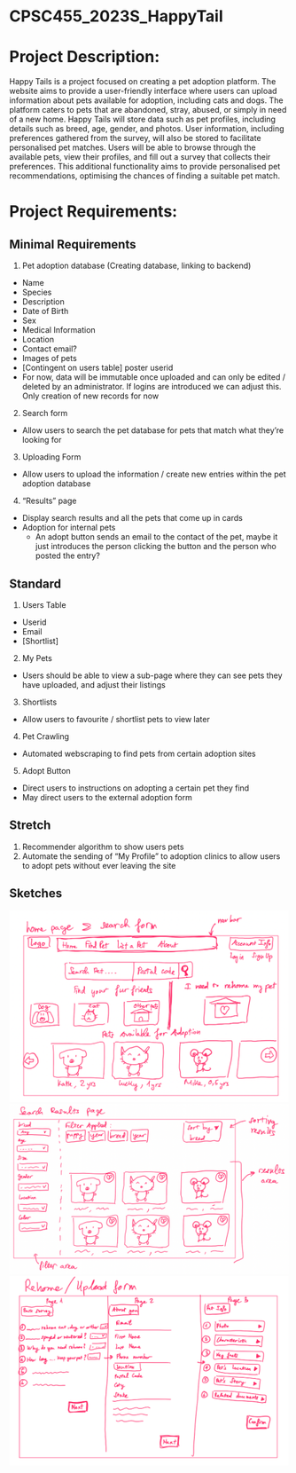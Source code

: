# CPSC455_2023S_HappyTail

# Project Description:
Happy Tails is a project focused on creating a pet adoption platform. The website aims to provide a user-friendly interface where users can upload information about pets available for adoption, including cats and dogs. The platform caters to pets that are abandoned, stray, abused, or simply in need of a new home. Happy Tails will store data such as pet profiles, including details such as breed, age, gender, and photos. User information, including preferences gathered from the survey, will also be stored to facilitate personalised pet matches. Users will be able to browse through the available pets, view their profiles, and fill out a survey that collects their preferences. This additional functionality aims to provide personalised pet recommendations, optimising the chances of finding a suitable pet match.

# Project Requirements:

## Minimal Requirements
1. Pet adoption database (Creating database, linking to backend)
  - Name
  - Species
  - Description
  - Date of Birth
  - Sex
  - Medical Information
  - Location
  - Contact email?
  - Images of pets
  - [Contingent on users table] poster userid
  - For now, data will be immutable once uploaded and can only be edited / deleted by an administrator. If logins are introduced we can adjust this. Only creation of new records for now

2. Search form
  - Allow users to search the pet database for pets that match what they’re looking for
3. Uploading Form
  - Allow users to upload the information / create new entries within the pet adoption database
4. “Results” page
  - Display search results and all the pets that come up in cards
  - Adoption for internal pets
      - An adopt button sends an email to the contact of the pet, maybe it just introduces the person clicking the button and the person who posted the entry?
## Standard
1. Users Table
  - Userid
  - Email
  - [Shortlist]
2. My Pets
  - Users should be able to view a sub-page where they can see pets they have uploaded, and adjust their listings 
3. Shortlists
  - Allow users to favourite / shortlist pets to view later
4. Pet Crawling
  - Automated webscraping to find pets from certain adoption sites
5. Adopt Button
  - Direct users to instructions on adopting a certain pet they find
  - May direct users to the external adoption form
## Stretch
1. Recommender algorithm to show users pets 
2. Automate the sending of “My Profile” to adoption clinics to allow users to adopt pets without ever leaving the site
## Sketches
![home_page](docs/resources/home_page.png)
![result_page](docs/resources/result_page.png)
![upload_page](docs/resources/upload_page.png)
